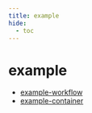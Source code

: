 ```yaml
---
title: example
hide:
  - toc
---
```


# example

- [example-workflow](/analytics-library/example-workflow/)  
  <small></small>
- [example-container](/container-library/example-container/)  
  <small></small>